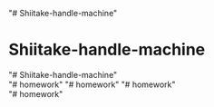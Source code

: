 "# Shiitake-handle-machine" 
# Shiitake-handle-machine
"# Shiitake-handle-machine"  
"# homework" 
"# homework" 
"# homework"  
"# homework" 
